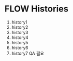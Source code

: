 # FLOW Histories

1. history1
2. history2
3. history3
4. history4
5. history5
6. history6
7. history7 QA 필요